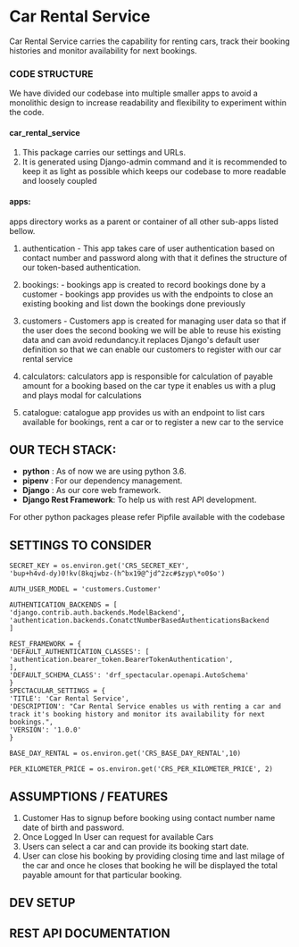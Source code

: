 # Car Rental Service

Car Rental Service carries the capability for renting cars, track their booking histories and monitor availability for next bookings.

### CODE STRUCTURE

We have divided our codebase into multiple smaller apps to avoid a monolithic design to increase readability and flexibility to experiment within the code.

#### car_rental_service

1.  This package carries our settings and URLs.
2.  It is generated using Django-admin command and it is recommended to keep it as light as possible which keeps our codebase to more readable and loosely coupled

#### apps:

apps directory works as a parent or container of all other sub-apps listed bellow.

1.  authentication - This app takes care of user authentication based on contact number and password along with that it defines the structure of our token-based authentication.

2.  bookings: - bookings app is created to record bookings done by a customer - bookings app provides us with the endpoints to close an existing booking and list down the bookings done previously

3.  customers - Customers app is created for managing user data so that if the user does the second booking we will be able to reuse his existing data and can avoid redundancy.it replaces Django's default user definition so that we can enable our customers to register with our car rental service

4.  calculators: calculators app is responsible for calculation of payable amount for a booking based on the car type it enables us with a plug and plays modal for calculations

5.  catalogue: catalogue app provides us with an endpoint to list cars available for bookings, rent a car or to register a new car to the service

## OUR TECH STACK:

- **python** : As of now we are using python 3.6.
- **pipenv** : For our dependency management.
- **Django** : As our core web framework.
- **Django Rest Framework**: To help us with rest API development.

For other python packages please refer Pipfile available with the codebase

## SETTINGS TO CONSIDER

```
SECRET_KEY = os.environ.get('CRS_SECRET_KEY',
'bup+h4vd-dy)0!kv(8kqjwbz-(h^bx19@^jd^2zc#$zyp\*o0$o')

AUTH_USER_MODEL = 'customers.Customer'

AUTHENTICATION_BACKENDS = [
'django.contrib.auth.backends.ModelBackend',
'authentication.backends.ConatctNumberBasedAuthenticationsBackend
]

REST_FRAMEWORK = {
'DEFAULT_AUTHENTICATION_CLASSES': [
'authentication.bearer_token.BearerTokenAuthentication',
],
'DEFAULT_SCHEMA_CLASS': 'drf_spectacular.openapi.AutoSchema'
}
SPECTACULAR_SETTINGS = {
'TITLE': 'Car Rental Service',
'DESCRIPTION': "Car Rental Service enables us with renting a car and track it's booking history and monitor its availability for next bookings.",
'VERSION': '1.0.0'
}

BASE_DAY_RENTAL = os.environ.get('CRS_BASE_DAY_RENTAL',10)

PER_KILOMETER_PRICE = os.environ.get('CRS_PER_KILOMETER_PRICE', 2)
```

## ASSUMPTIONS / FEATURES

1.  Customer Has to signup before booking using contact number name date of birth and password.
2.  Once Logged In User can request for available Cars
3.  Users can select a car and can provide its booking start date.
4.  User can close his booking by providing closing time and last milage of the car and once he closes that booking he will be displayed the total payable amount for that particular booking.

## DEV SETUP

## REST API DOCUMENTATION
